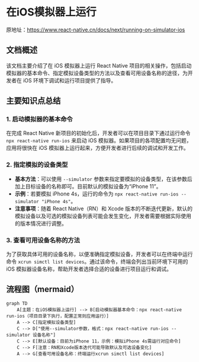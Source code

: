 # 在iOS模拟器上运行

原地址：<https://www.react-native.cn/docs/next/running-on-simulator-ios>

## 文档概述

该文档主要介绍了在 iOS 模拟器上运行 React Native 项目的相关操作，包括启动模拟器的基本命令、指定模拟设备类型的方法以及查看可用设备名称的途径，为开发者在 iOS 环境下调试和运行项目提供了指导。

## 主要知识点总结

### 1. 启动模拟器的基本命令

在完成 React Native 新项目的初始化后，开发者可以在项目目录下通过运行命令 `npx react-native run-ios` 来启动 iOS 模拟器。如果项目的各项配置均无问题，应用将很快在 iOS 模拟器上运行起来，方便开发者进行后续的调试和开发工作。

### 2. 指定模拟的设备类型

- **基本方法**：可以使用 `--simulator` 参数来指定要模拟的设备类型，在该参数后加上目标设备的名称即可。目前默认的模拟设备为“iPhone 11”。
- **示例**：若要模拟 iPhone 4s，运行的命令为 `npx react-native run-ios --simulator "iPhone 4s"`。
- **注意事项**：随着 React Native（RN）和 Xcode 版本的不断迭代更新，默认的模拟设备以及可选的模拟设备列表可能会发生变化，开发者需要根据实际使用的版本情况进行调整。

### 3. 查看可用设备名称的方法

为了获取具体可用的设备名称，以便准确指定模拟设备，开发者可以在终端中运行命令 `xcrun simctl list devices`。通过该命令，终端会列出当前环境下可用的 iOS 模拟器设备名称，帮助开发者选择合适的设备进行项目运行和调试。

## 流程图（mermaid）

```mermaid
graph TD
    A[主题：在iOS模拟器上运行] --> B[启动模拟器基本命令：npx react-native run-ios（项目目录下执行，配置正常则应用运行）]
    A --> C[指定模拟设备类型]
    C --> D["使用--simulator参数，格式：npx react-native run-ios --simulator 设备名称"]
    C --> E[默认设备：目前为iPhone 11，示例：模拟iPhone 4s需运行对应命令]
    C --> F[注意：RN和Xcode版本迭代可能导致默认及可选设备变化]
    A --> G[查看可用设备名称：终端运行xcrun simctl list devices]
```
